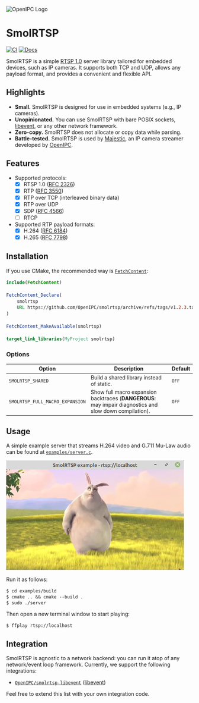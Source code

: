 ![OpenIPC Logo](https://cdn.themactep.com/images/logo_openipc.png)

# SmolRTSP
[![CI](https://github.com/Hirrolot/smolrtsp/workflows/C/C++%20CI/badge.svg)](https://github.com/Hirrolot/smolrtsp/actions)
[![Docs](https://img.shields.io/badge/docs-latest-blue)](https://openipc.org/smolrtsp/)

SmolRTSP is a simple [RTSP 1.0] server library tailored for embedded devices, such as IP cameras. It supports both TCP and UDP, allows any payload format, and provides a convenient and flexible API.

[RTSP 1.0]: https://datatracker.ietf.org/doc/html/rfc2326

## Highlights

 - **Small.** SmolRTSP is designed for use in embedded systems (e.g., IP cameras).
 - **Unopinionated.** You can use SmolRTSP with bare POSIX sockets, [libevent], or any other network framework.
 - **Zero-copy.** SmolRTSP does not allocate or copy data while parsing.
 - **Battle-tested.** SmolRTSP is used by [Majestic], an IP camera streamer developed by [OpenIPC].

[libevent]: https://libevent.org/
[array slices]: https://github.com/Hirrolot/slice99
[Majestic]: https://openipc.github.io/wiki/en/majestic-streamer.html
[OpenIPC]: https://openipc.org/

## Features

 - Supported protocols:
   - [x] RTSP 1.0 ([RFC 2326])
   - [x] RTP ([RFC 3550])
   - [x] RTP over TCP (interleaved binary data)
   - [x] RTP over UDP
   - [x] SDP ([RFC 4566])
   - [ ] RTCP
 - Supported RTP payload formats:
   - [x] H.264 ([RFC 6184])
   - [x] H.265 ([RFC 7798])

[RFC 3550]: https://datatracker.ietf.org/doc/html/rfc3550
[RFC 4566]: https://datatracker.ietf.org/doc/html/rfc4566
[RFC 2326]: https://datatracker.ietf.org/doc/html/rfc2326
[RFC 6184]: https://datatracker.ietf.org/doc/html/rfc6184
[RFC 7798]: https://datatracker.ietf.org/doc/html/rfc7798

## Installation

If you use CMake, the recommended way is [`FetchContent`]:

[`FetchContent`]: https://cmake.org/cmake/help/latest/module/FetchContent.html

```cmake
include(FetchContent)

FetchContent_Declare(
    smolrtsp
    URL https://github.com/OpenIPC/smolrtsp/archive/refs/tags/v1.2.3.tar.gz # v1.2.3
)

FetchContent_MakeAvailable(smolrtsp)

target_link_libraries(MyProject smolrtsp)
```

### Options

| Option | Description | Default |
|--------|-------------|---------|
| `SMOLRTSP_SHARED` | Build a shared library instead of static. | `OFF` |
| `SMOLRTSP_FULL_MACRO_EXPANSION` | Show full macro expansion backtraces (**DANGEROUS**: may impair diagnostics and slow down compilation). | `OFF` |

## Usage

A simple example server that streams H.264 video and G.711 Mu-Law audio can be found at [`examples/server.c`](examples/server.c).

![server demo](media/example-server-demo.png)

Run it as follows:

```
$ cd examples/build
$ cmake .. && cmake --build .
$ sudo ./server
```

Then open a new terminal window to start playing:

```
$ ffplay rtsp://localhost
```

## Integration

SmolRTSP is agnostic to a network backend: you can run it atop of any network/event loop framework. Currently, we support the following integrations:

 - [`OpenIPC/smolrtsp-libevent`](https://github.com/OpenIPC/smolrtsp-libevent) ([libevent](https://libevent.org/))

Feel free to extend this list with your own integration code.
